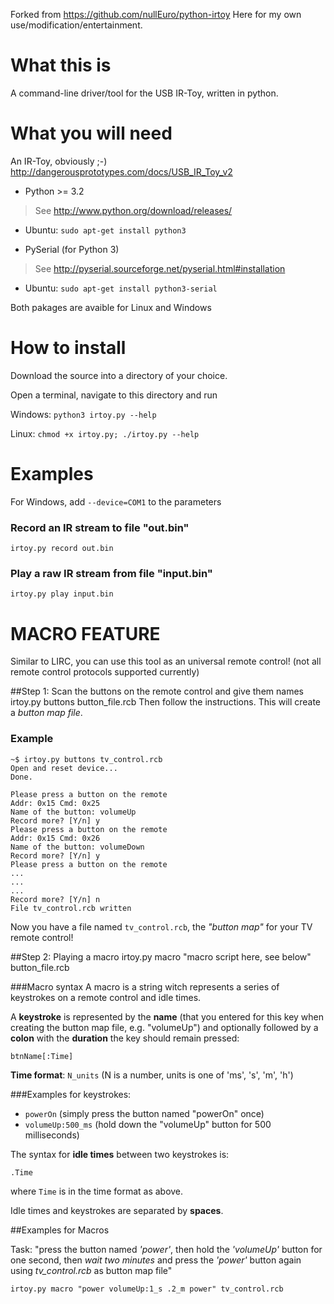 Forked from https://github.com/nullEuro/python-irtoy  Here for my own use/modification/entertainment.

What this is
============
A command-line driver/tool for the USB IR-Toy, written in python.


What you will need
==================

An IR-Toy, obviously ;-) http://dangerousprototypes.com/docs/USB_IR_Toy_v2

 - Python >= 3.2
  > See http://www.python.org/download/releases/
  - Ubuntu: `sudo apt-get install python3`
  
 - PySerial (for Python 3)
  > See http://pyserial.sourceforge.net/pyserial.html#installation
   - Ubuntu: `sudo apt-get install python3-serial`

Both pakages are avaible for Linux and Windows


How to install
==============
Download the source into a directory of your choice.

Open a terminal, navigate to this directory and run

Windows: `python3 irtoy.py --help`

Linux: `chmod +x irtoy.py; ./irtoy.py --help`



Examples
=========
For Windows, add `--device=COM1` to the parameters
### Record an IR stream to file "out.bin"
    irtoy.py record out.bin


### Play a raw IR stream from file "input.bin"
    irtoy.py play input.bin



MACRO FEATURE
================
Similar to LIRC, you can use this tool as an universal remote control! (not all remote control protocols supported currently)

##Step 1: Scan the buttons on the remote control and give them names
    irtoy.py buttons button_file.rcb
Then follow the instructions. This will create a _button map file_.

### Example
```shell
~$ irtoy.py buttons tv_control.rcb
Open and reset device... 
Done.

Please press a button on the remote
Addr: 0x15 Cmd: 0x25
Name of the button: volumeUp
Record more? [Y/n] y
Please press a button on the remote
Addr: 0x15 Cmd: 0x26
Name of the button: volumeDown
Record more? [Y/n] y
Please press a button on the remote
...
...
...
Record more? [Y/n] n
File tv_control.rcb written
```

Now you have a file named `tv_control.rcb`, the _"button map"_ for your TV remote control!



##Step 2: Playing a macro
    irtoy.py macro "macro script here, see below" button_file.rcb
    
###Macro syntax
A macro is a string witch represents a series of keystrokes on a remote control and idle times.

A **keystroke** is represented by the **name** (that you entered for this key when creating 
the button map file, e.g. "volumeUp") and optionally followed by a **colon** with the **duration**
the key should remain pressed:

    btnName[:Time]

**Time format**: `N_units` (N is a number, units is one of 'ms', 's', 'm', 'h')

###Examples for keystrokes: 
 * `powerOn` (simply press the button named "powerOn" once)
 * `volumeUp:500_ms` (hold down the "volumeUp" button for 500 milliseconds)

The syntax for **idle times** between two keystrokes is:

    .Time
where `Time` is in the time format as above.

Idle times and keystrokes are separated by **spaces**.

##Examples for Macros

Task: "press the button named _'power'_, then hold the _'volumeUp'_ button for one second,  then _wait two minutes_ and press the _'power'_ button again using _tv_control.rcb_ as button map file"
 
    irtoy.py macro "power volumeUp:1_s .2_m power" tv_control.rcb
